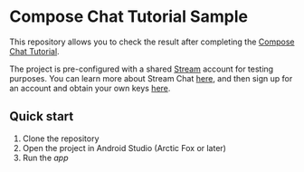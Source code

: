 # Compose Chat Tutorial Sample

This repository allows you to check the result after completing the [Compose Chat Tutorial](https://getstream.io/chat/compose/tutorial/).

The project is pre-configured with a shared [Stream](https://getstream.io) account for testing purposes. You can learn more about Stream Chat [here](https://getstream.io/chat/), and then sign up for an account and obtain your own keys [here](https://getstream.io/chat/trial).

## Quick start

1. Clone the repository
2. Open the project in Android Studio (Arctic  Fox or later)
3. Run the _app_
